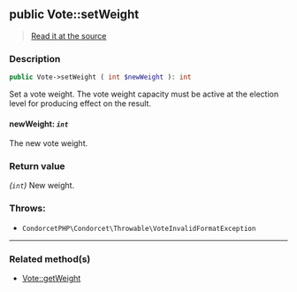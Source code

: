 ## public Vote::setWeight

> [Read it at the source](https://github.com/julien-boudry/Condorcet/blob/master/src/Vote.php#L720)

### Description    

```php
public Vote->setWeight ( int $newWeight ): int
```

Set a vote weight. The vote weight capacity must be active at the election level for producing effect on the result.
    

#### **newWeight:** *`int`*   
The new vote weight.    


### Return value   

*(`int`)* New weight.



### Throws:   

* ```CondorcetPHP\Condorcet\Throwable\VoteInvalidFormatException``` 

---------------------------------------

### Related method(s)      

* [Vote::getWeight](/Docs/ApiReferences/Vote%20Class/public%20Vote--getWeight.md)    
